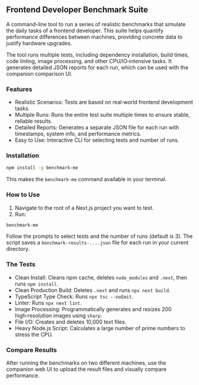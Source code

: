 ## Frontend Developer Benchmark Suite

A command-line tool to run a series of realistic benchmarks that simulate the daily tasks of a frontend developer. This suite helps quantify performance differences between machines, providing concrete data to justify hardware upgrades.

The tool runs multiple tests, including dependency installation, build times, code linting, image processing, and other CPU/IO‑intensive tasks. It generates detailed JSON reports for each run, which can be used with the companion comparison UI.

### Features
- Realistic Scenarios: Tests are based on real‑world frontend development tasks.
- Multiple Runs: Runs the entire test suite multiple times to ensure stable, reliable results.
- Detailed Reports: Generates a separate JSON file for each run with timestamps, system info, and performance metrics.
- Easy to Use: Interactive CLI for selecting tests and number of runs.

### Installation
```bash
npm install -g benchmark-me
```
This makes the `benchmark-me` command available in your terminal.

### How to Use
1. Navigate to the root of a Next.js project you want to test.
2. Run:
```bash
benchmark-me
```
Follow the prompts to select tests and the number of runs (default is 3). The script saves a `benchmark-results-....json` file for each run in your current directory.

### The Tests
- Clean Install: Cleans npm cache, deletes `node_modules` and `.next`, then runs `npm install`.
- Clean Production Build: Deletes `.next` and runs `npx next build`.
- TypeScript Type Check: Runs `npx tsc --noEmit`.
- Linter: Runs `npx next lint`.
- Image Processing: Programmatically generates and resizes 200 high‑resolution images using `sharp`.
- File I/O: Creates and deletes 10,000 text files.
- Heavy Node.js Script: Calculates a large number of prime numbers to stress the CPU.

### Compare Results
After running the benchmarks on two different machines, use the companion web UI to upload the result files and visually compare performance.